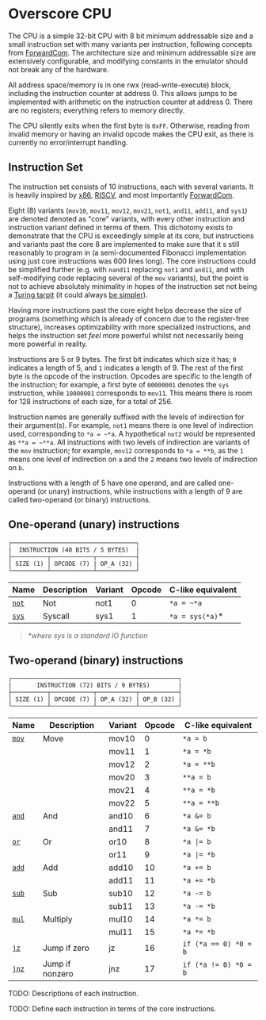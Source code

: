 # Overscore CPU

The CPU is a simple 32-bit CPU with 8 bit minimum addressable size and a small
instruction set with many variants per instruction, following concepts from
[ForwardCom](https://www.forwardcom.info/). The architecture size and minimum
addressable size are extensively configurable, and modifying constants in the
emulator should not break any of the hardware.

All address space/memory is in one rwx (read-write-execute) block, including the
instruction counter at address 0. This allows jumps to be implemented with
arithmetic on the instruction counter at address 0. There are no registers;
everything refers to memory directly.

The CPU silently exits when the first byte is `0xFF`. Otherwise, reading from
invalid memory or having an invalid opcode makes the CPU exit, as there is
currently no error/interrupt handling.

## Instruction Set

The instruction set consists of 10 instructions, each with several variants. It
is heavily inspired by [x86](https://www.felixcloutier.com/x86/),
[RISCV](https://github.com/riscv/riscv-isa-manual/), and most importantly
[ForwardCom](https://www.forwardcom.info/).

Eight (8) variants (`mov10`, `mov11`, `mov12`, `mov21`, `not1`, `and11`,
`add11`, and `sys1`) are denoted denoted as "core" variants, with every other
instruction and instruction variant defined in terms of them. This dichotomy
exists to demonstrate that the CPU is exceedingly simple at its core, but
instructions and variants past the core 8 are implemented to make sure that it
s still reasonably to program in (a semi-documented Fibonacci implementation
using just core instructions was 600 lines long). The core instructions could
be simplified further (e.g. with `nand11` replacing `not1` and `and11`, and with
self-modifying code replacing several of the `mov` variants), but the point is
not to achieve absolutely minimality in hopes of the instruction set not being a
[Turing tarpit](https://en.wikipedia.org/wiki/Turing_tarpit) (it could always
[be simpler](https://en.wikipedia.org/wiki/One-instruction_set_computer)).

Having more instructions past the core eight helps decrease the size of
programs (something which is already of concern due to the register-free
structure), increases optimizability with more specialized instructions, and
helps the instruction set *feel* more powerful whilst not necessarily being more
powerful in reality.

Instructions are 5 or 9 bytes. The first bit indicates which size it has; `0`
indicates a length of 5, and `1` indicates a length of 9. The rest of the first
byte is the opcode of the instruction. Opcodes are specific to the length of the
instruction; for example, a first byte of `00000001` denotes the `sys`
instruction, while `10000001` corresponds to `mov11`. This means there is room
for 128 instructions of each size, for a total of 256.

Instruction names are generally suffixed with the levels of indirection for
their argument(s). For example, `not1` means there is one level of indirection
used, corresponding to `*a = ~*a`. A hypothetical `not2` would be represented as
`**a = ~**a`. All instructions with two levels of indirection are variants of
the `mov` instruction; for example, `mov12` corresponds to `*a = **b`, as the
`1` means one level of indirection on `a` and the `2` means two levels of
indirection on `b`.

Instructions with a length of 5 have one operand, and are called one-operand (or
unary) instructions, while instructions with a length of 9 are called
two-operand (or binary) instructions.

## One-operand (unary) instructions

```
┌───────────────────────────────────┐
|  INSTRUCTION (40 BITS / 5 BYTES)  | 
├──────────┬────────────┬───────────┤
│ SIZE (1) │ OPCODE (7) | OP_A (32) |
└──────────┴────────────┴───────────┘

```

| Name              | Description | Variant | Opcode | C-like equivalent |
|-------------------|-------------|---------|--------|-------------------|
| [`not`](#not)     | Not         | not1    | 0      | `*a = ~*a`        |
| [`sys`](#syscall) | Syscall     | sys1    | 1      | `*a = sys(*a)`*   |
> _*where sys is a standard IO function_

## Two-operand (binary) instructions

```
┌───────────────────────────────────────────────┐
|       INSTRUCTION (72) BITS / 9 BYTES)        |
├──────────┬────────────┬───────────┬───────────┤
│ SIZE (1) │ OPCODE (7) | OP_A (32) | OP_B (32) |
└──────────┴────────────┴───────────┴───────────┘

```

| Name               | Description     | Variant | Opcode | C-like equivalent     |
|--------------------|-----------------|---------|--------|-----------------------|
| [`mov`](#move)     | Move            | mov10   | 0      | `*a = b`              |
|                    |                 | mov11   | 1      | `*a = *b`             |
|                    |                 | mov12   | 2      | `*a = **b`            |
|                    |                 | mov20   | 3      | `**a = b`             |
|                    |                 | mov21   | 4      | `**a = *b`            |
|                    |                 | mov22   | 5      | `**a = **b`           |
| [`and`](#and)      | And             | and10   | 6      | `*a &= b`             |
|                    |                 | and11   | 7      | `*a &= *b`            |
| [`or`](#or)        | Or              | or10    | 8      | `*a \|= b`            |
|                    |                 | or11    | 9      | `*a \|= *b`           |
| [`add`](#add)      | Add             | add10   | 10     | `*a += b`             |
|                    |                 | add11   | 11     | `*a += *b`            |
| [`sub`](#subtract) | Sub             | sub10   | 12     | `*a -= b`             |
|                    |                 | sub11   | 13     | `*a -= *b`            |
| [`mul`](#multiply) | Multiply        | mul10   | 14     | `*a *= b`             |
|                    |                 | mul11   | 15     | `*a *= *b`            |
| [`jz`](#jz)        | Jump if zero    | jz      | 16     | `if (*a == 0) *0 = b` |
| [`jnz`](#jnz)      | Jump if nonzero | jnz     | 17     | `if (*a != 0) *0 = b` |


TODO: Descriptions of each instruction.

TODO: Define each instruction in terms of the core instructions.